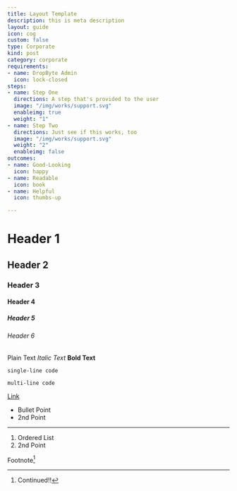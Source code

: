 ```yaml
---
title: Layout Template
description: this is meta description
layout: guide
icon: cog
custom: false
type: Corporate
kind: post
category: corporate
requirements:
- name: DropByte Admin
  icon: lock-closed
steps:
- name: Step One
  directions: A step that's provided to the user
  image: "/img/works/support.svg"
  enableimg: true
  weight: "1"
- name: Step Two
  directions: Just see if this works, too
  image: "/img/works/support.svg"
  weight: "2"
  enableimg: false
outcomes:
- name: Good-Looking
  icon: happy
- name: Readable
  icon: book
- name: Helpful
  icon: thumbs-up

---
```

# Header 1
## Header 2
### Header 3
#### Header 4
##### Header 5
###### Header 6  

Plain Text
*Italic Text*
**Bold Text**  

`single-line code`  

```
multi-line code
```  

[Link](#)

* Bullet Point
* 2nd Point

---  

1. Ordered List
2. 2nd Point

Footnote[^1]

[^1]: Continued!!